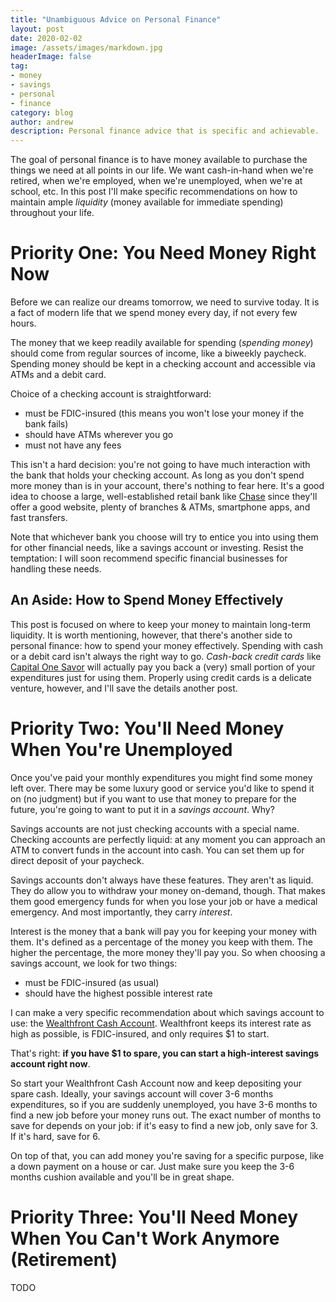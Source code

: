 ```yaml
---
title: "Unambiguous Advice on Personal Finance"
layout: post
date: 2020-02-02
image: /assets/images/markdown.jpg
headerImage: false
tag:
- money
- savings
- personal
- finance
category: blog
author: andrew
description: Personal finance advice that is specific and achievable.
---
```


The goal of personal finance is to have money available to purchase the things we need at all
points in our life. We want cash-in-hand when we're retired, when we're employed,
when we're unemployed, when we're at school, etc. In this post I'll make specific recommendations on
how to maintain ample *liquidity* (money available for immediate spending) throughout your life.

# Priority One: You Need Money Right Now

Before we can realize our dreams tomorrow, we need to survive today. It is a fact of modern life
that we spend money every day, if not every few hours.

The money that we keep readily available for spending (*spending money*) should come from
regular sources of income, like a biweekly paycheck. Spending money should be kept in a checking
account and accessible via ATMs and a debit card.

Choice of a checking account is straightforward:
* must be FDIC-insured (this means you won't lose your money if the bank fails)
* should have ATMs wherever you go
* must not have any fees

This isn't a hard decision: you're not going to have much interaction with the bank that holds your
checking account. As long as you don't spend more money than is in your account, there's nothing
to fear here. It's a good idea to choose a large, well-established retail bank like
[Chase](https://chase.com) since they'll offer a good website, plenty of branches & ATMs, smartphone apps,
and fast transfers.

Note that whichever bank you choose will try to entice you into using them for other financial
needs, like a savings account or investing. Resist the temptation: I will soon recommend specific
financial businesses for handling these needs.

## An Aside: How to Spend Money Effectively

This post is focused on where to keep your money to maintain long-term liquidity. It is worth
mentioning, however, that there's another side to personal finance: how to spend your money
effectively. Spending with cash or a debit card isn't always the right way to go.
*Cash-back credit cards* like
[Capital One Savor](https://www.capitalone.com/credit-cards/savor-dining-rewards/) will actually
pay you back a (very) small portion of your expenditures just for using them. Properly using
credit cards is a delicate venture, however, and I'll save the details another post.

# Priority Two: You'll Need Money When You're Unemployed

Once you've paid your monthly expenditures you might find some money left over. There may be some
luxury good or service you'd like to spend it on (no judgment) but if you want to use that money
to prepare for the future, you're going to want to put it in a *savings account*. Why?

Savings accounts are not just checking accounts with a special name. Checking accounts are perfectly
liquid: at any moment you can approach an ATM to convert funds in the account into cash. You can set
them up for direct deposit of your paycheck.

Savings accounts don't always have these features. They aren't as liquid. They do allow you to withdraw
your money on-demand, though. That makes them good emergency funds for when you lose your job or have a
medical emergency. And most importantly, they carry *interest*.

Interest is the money that a bank will pay you for keeping your money with them. It's defined as a percentage
of the money you keep with them. The higher the percentage, the more money they'll pay you. So when choosing
a savings account, we look for two things:
* must be FDIC-insured (as usual)
* should have the highest possible interest rate

I can make a very specific recommendation about which savings account to use: the
[Wealthfront Cash Account](https://www.wealthfront.com/cash). Wealthfront keeps its interest rate as high
as possible, is FDIC-insured, and only requires $1 to start.

That's right: **if you have $1 to spare, you can start a high-interest savings account right now**.

So start your Wealthfront Cash Account now and keep depositing your spare cash. Ideally, your savings
account will cover
3-6 months expenditures, so if you are suddenly unemployed, you have 3-6 months to find a new job before
your money runs out. The exact number of months to save for depends on your job: if it's easy to find a
new job, only save for 3. If it's hard, save for 6.

On top of that, you can add money you're saving for a specific purpose, like a down payment on a house or
car. Just make sure you keep the 3-6 months cushion available and you'll be in great shape.

# Priority Three: You'll Need Money When You Can't Work Anymore (Retirement)

TODO
